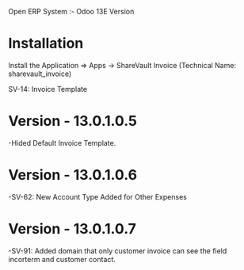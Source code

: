 Open ERP System :- Odoo 13E Version 

Installation 
============
Install the Application => Apps -> ShareVault Invoice (Technical Name: sharevault_invoice)

SV-14: Invoice Template
    

Version - 13.0.1.0.5
=======================
-Hided Default Invoice Template.

Version - 13.0.1.0.6
=======================
-SV-62: New Account Type Added for Other Expenses

Version - 13.0.1.0.7
=======================
-SV-91: Added domain that only customer invoice can see the field incorterm and customer contact.
